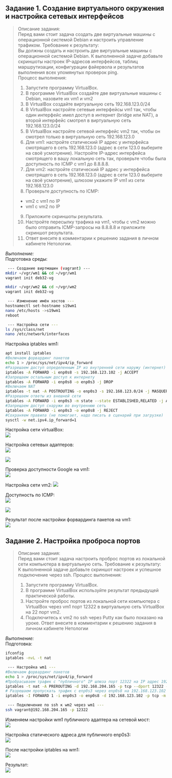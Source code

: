 ## Задание 1. Создание виртуального окружения и настройка сетевых интерфейсов
> Описание задания:  
> Перед вами стоит задача создать две виртуальные машины с операционной системой Debian и настроить управление трафиком.
> Требование к результату:  
> Вы должны создать и настроить две виртуальные машины с операционной системой Debian. К выполненной задаче добавьте скриншоты настроек IP-адресов интерфейсов, таблиц маршрутизации, конфигурации файервола и результатов выполнения всех упомянутых проверок ping.  
> Процесс выполнения:  
> 1. Запустите программу VirtualBox.
> 2. В программе VirtualBox создайте две виртуальные машины с Debian, назовите их vm1 и vm2
> 3. В VirtualBox создайте виртуальную сеть 192.168.123.0/24
> 4. В VirtualBox настройте сетевые интерфейсы vm1 так, чтобы один интерфейс имел доступ в интернет (bridge или NAT), а второй интерфейс смотрел в виртуальную сеть 192.168.123.0/24
> 5. В VirtualBox настройте сетевой интерфейс vm2 так, чтобы он смотрел только в виртуальную сеть 192.168.123.0
> 6. Для vm1: настройте статический IP адрес у интерфейса смотрящего в сеть 192.168.123.0 (адрес в сети 123.0 выберите на своё усмотрение). Настройте IP-адрес интерфейса смотрящего в вашу локальную сеть так, проверьте чтобы была доступность по ICMP c vm1 до 8.8.8.8.
> 7. Для vm2: настройте статический IP адрес у интерфейса смотрящего в сеть 192.168.123.0 (адрес в сети 123.0 выберите на своё усмотрение), шлюзом укажите IP vm1 из сети 192.168.123.0
> 8. Проверьте доступность по ICMP:
> - vm2 с vm1 по IP
> - vm1 с vm2 по IP
> 9. Приложите скриншоты результата.
> 10. Настройте пересылку трафика на vm1, чтобы с vm2 можно было отправить ICMP-запросы на 8.8.8.8 и приложите скриншот результата.
> 11. Ответ внесите в комментарии к решению задания в личном кабинете Нетологии.

*Выполнение:*  
Подготовка среды:  
```sh
 --- Создание виртмашин (vagrant) ---
mkdir ~/vgr/wm1 && cd ~/vgr/wm1
vagrant init deb32-vg

mkdir ~/vgr/wm2 && cd ~/vgr/wm2
vagrant init deb32-vg

 --- Изменение имён хостов ---
hostnamectl set-hostname s19wm1
nano /etc/hosts ->s19wm1
reboot

 --- Настройка сети ---
ls /sys/class/net
nano /etc/network/interfaces
```

Настройка iptables wm1:  
```sh
apt install iptables
#Включаем форвардинг пакетов
echo 1 > /proc/sys/net/ipv4/ip_forward
#Разрешаем доступ определенным IP из внутренней сети наружу (интернет)
iptables -A FORWARD -i enp0s8 -s 192.168.123.102 -j ACCEPT
#Запрещаем остальным доступ к интернету
iptables -A FORWARD -i enp0s8 -o enp0s3 -j DROP
#Включаем NAT
iptables -t nat -A POSTROUTING -o enp0s3 -s 192.168.123.0/24 -j MASQUERADE
#Разрешаем ответы из внешней сети
iptables -A FORWARD -i enp0s3 -m state --state ESTABLISHED,RELATED -j ACCEPT
#Запрещаем доступ снаружи во внутреннюю сеть
iptables -A FORWARD -i enp0s3 -o enp0s8 -j REJECT
#Сохраняем правила (не помогает, надо писать в сценарий при загрузке)
sysctl -w net.ipv4.ip_forward=1
```

Настройка сети virtualBox:  
![](_attachments/04.05-1-3.png)

Настройка сетевых адаптеров:  
![](_attachments/04.05-1-4.png)

![](_attachments/04.05-1-5.png)

Проверка доступности Google на vm1:  
![](_attachments/04.05-1-6.png)

Настройка сети vm2:
![](_attachments/04.05-1-7.png)

Доступность по ICMP:  
![](_attachments/04.05-1-9_1.png)

![](_attachments/04.05-1-9_2.png)

Результат после настройки форвардинга пакетов на vm1:  
![](_attachments/04.05-1-10.png)

## Задание 2. Настройка проброса портов
> Описание задания:  
> Перед вами стоит задача настроить проброс портов из локальной сети компьютера в виртуальную сеть.
> Требование к результату:  
> К выполненной задаче добавьте скриншот настроек и успешное подключение через ssh.
> Процесс выполнения:  
> 1. Запустите программу VirtualBox.
> 2. В программе VirtualBox используйте результат предыдущей практической работы.
> 3. Настройте проброс портов из локальной сети компьютера с VirtualBox через vm1 порт 12322 в виртуальную сеть VirtualBox на 22 порт vm2.
> 4. Подключитесь к vm2 по ssh через Putty как было показано на уроке. Ответ внесите в комментарии к решению задания в личном кабинете Нетологии

*Выполнение:*  
Подготовка:  
```sh
ifconfig
iptables -nvL -t nat

 --- Настройка wm1 ---
#Включаем форвардинг пакетов
echo 1 > /proc/sys/net/ipv4/ip_forward
#Пробрасываем трафик с "публичного" IP шлюза порт 12322 на IP адрес 192.168.123.102 порт 22
iptables -t nat -A PREROUTING -d 192.168.204.165 -p tcp --dport 12322 -j DNAT --to-destination 192.168.123.102:22
# Разрешаем пропускать трафик с enp0s3 через enp0s8 на 192.168.123.102 порт 22
iptables -I FORWARD 1 -i enp0s3 -o enp0s8 -d 192.168.123.102 -p tcp -m tcp --dport 22 -j ACCEPT

 --- Подключение по ssh к wm2 через wm1 ---
ssh vagrant@192.168.204.165 -p 12322
```

Изменяем настройки wm1 публичного адаптера на сетевой мост:  
![](_attachments/04.05-2-1.png)

Настройка статического адреса для публичного enp0s3:  
![](_attachments/04.05-2-2.png)

После настройки iptables на wm1:  
![](_attachments/04.05-2-3.png)

Результат:  
![](_attachments/04.05-2-4.png)